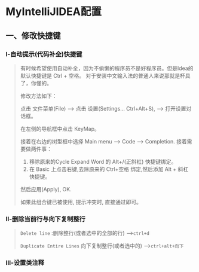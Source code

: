 # MyIntelliJIDEA配置

## 一、修改快捷键

### Ⅰ-自动提示(代码补全)快捷键

>有时候希望使用自动补全，因为不偷懒的程序员不是好程序员。但是Idea的默认快捷键是 Ctrl + 空格。 对于安装中文输入法的普通人来说那就是杯具了，你懂的。
>
>修改方法如下：
>
>点击 文件菜单(File) –> 点击 设置(Settings… Ctrl+Alt+S), –> 打开设置对话框。
>
>在左侧的导航框中点击 KeyMap。
>
>接着在右边的树型框中选择 Main menu –> Code –> Completion.
>接着需要做两件事：
>1. 移除原来的Cycle Expand Word 的 Alt+/(正斜杠) 快捷键绑定。
>2. 在 Basic 上点击右键,去除原来的 Ctrl+空格 绑定,然后添加 Alt + 斜杠 快捷键。
>
>然后应用(Apply), OK.
>
>如果此组合键已被使用, 提示冲突时, 直接通过即可。

### Ⅱ-删除当前行与向下复制整行

>`Delete line` :删除整行(或者选中的全部的行)  -->`ctrl+d`
>
>`Duplicate Entire Lines` 向下复制整行(或者选中的) -->`ctrl+alt+向下`

### Ⅲ-设置类注释